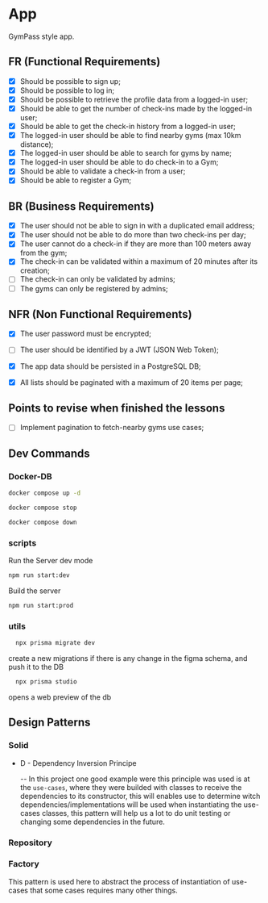 # App

GymPass style app.

## FR (Functional Requirements)

- [x] Should be possible to sign up;
- [x] Should be possible to log in;
- [x] Should be possible to retrieve the profile data from a logged-in user;
- [x] Should be able to get the number of check-ins made by the logged-in user;
- [x] Should be able to get the check-in history from a logged-in user;
- [x] The logged-in user should be able to find nearby gyms (max 10km distance);
- [x] The logged-in user should be able to search for gyms by name;
- [x] The logged-in user should be able to do check-in to a Gym;
- [x] Should be able to validate a check-in from a user;
- [x] Should be able to register a Gym;

## BR (Business Requirements)

- [x] The user should not be able to sign in with a duplicated email address;
- [x] The user should not be able to do more than two check-ins per day;
- [x] The user cannot do a check-in if they are more than 100 meters away from the gym;
- [x] The check-in can be validated within a maximum of 20 minutes after its creation;
- [ ] The check-in can only be validated by admins;
- [ ] The gyms can only be registered by admins;

## NFR (Non Functional Requirements)

- [x] The user password must be encrypted;
- [ ] The user should be identified by a JWT (JSON Web Token);
- [x] The app data should be persisted in a PostgreSQL DB;

- [x] All lists should be paginated with a maximum of 20 items per page;

## Points to revise when finished the lessons

- [ ] Implement pagination to fetch-nearby gyms use cases;

## Dev Commands

### Docker-DB

```bash
docker compose up -d
```

```bash
docker compose stop
```

```bash
docker compose down
```

### scripts

Run the Server dev mode

```bash
npm run start:dev
```

Build the server

```bash
npm run start:prod
```

### utils

```bash
  npx prisma migrate dev
```

create a new migrations if there is any change in the figma schema, and push it
to the DB

```bash
  npx prisma studio
```

opens a web preview of the db

## Design Patterns

### Solid

- D - Dependency Inversion Principe

  -- In this project one good example were this principle was used is at the `use-cases`, where they were builded with classes to receive the dependencies to its constructor, this will enables use to determine witch dependencies/implementations will be used
  when instantiating the use-cases classes, this pattern will help us a lot to do unit testing or changing some dependencies in the future.

### Repository

### Factory

This pattern is used here to abstract the process of instantiation of use-cases that some cases requires many other things.
